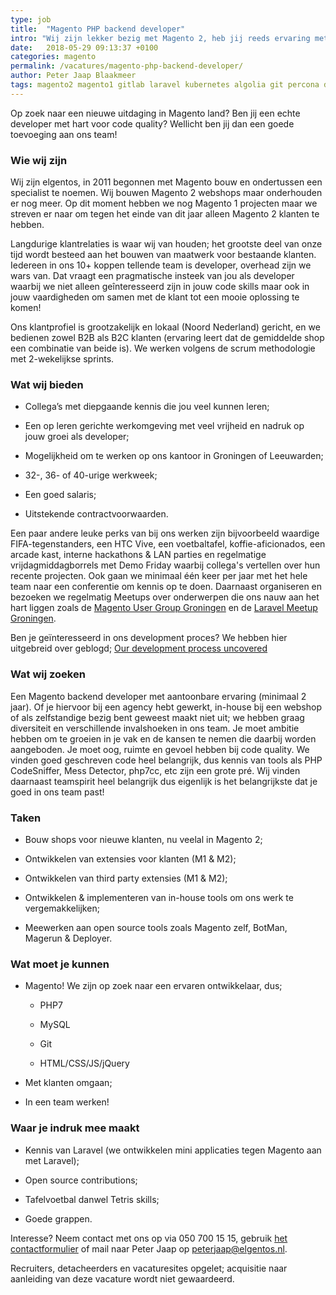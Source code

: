 ```yaml
---
type: job
title:  "Magento PHP backend developer"
intro: "Wij zijn lekker bezig met Magento 2, heb jij reeds ervaring met Magento, kom op dan!"
date:   2018-05-29 09:13:37 +0100
categories: magento
permalink: /vacatures/magento-php-backend-developer/
author: Peter Jaap Blaakmeer
tags: magento2 magento1 gitlab laravel kubernetes algolia git percona docker
---
```


Op zoek naar een nieuwe uitdaging in Magento land? Ben jij een echte developer met hart voor code quality? Wellicht ben jij dan een goede toevoeging aan ons team!

### Wie wij zijn

Wij zijn elgentos, in 2011 begonnen met Magento bouw en ondertussen een specialist te noemen. Wij bouwen Magento 2 webshops maar onderhouden er nog meer. Op dit moment hebben we nog Magento 1 projecten maar we streven er naar om tegen het einde van dit jaar alleen Magento 2 klanten te hebben.

Langdurige klantrelaties is waar wij van houden; het grootste deel van onze tijd wordt besteed aan het bouwen van maatwerk voor bestaande klanten. Iedereen in ons 10+ koppen tellende team is developer, overhead zijn we wars van. Dat vraagt een pragmatische insteek van jou als developer waarbij we niet alleen geînteresseerd zijn in jouw code skills maar ook in jouw vaardigheden om samen met de klant tot een mooie oplossing te komen!

Ons klantprofiel is grootzakelijk en lokaal (Noord Nederland) gericht, en we bedienen zowel B2B als B2C klanten (ervaring leert dat de gemiddelde shop een combinatie van beide is).  We werken volgens de scrum methodologie met 2-wekelijkse sprints.

### Wat wij bieden

* Collega’s met diepgaande kennis die jou veel kunnen leren;

* Een op leren gerichte werkomgeving met veel vrijheid en nadruk op jouw groei als developer;

* Mogelijkheid om te werken op ons kantoor in Groningen of Leeuwarden;

* 32-, 36- of 40-urige werkweek;

* Een goed salaris;

* Uitstekende contractvoorwaarden.

Een paar andere leuke perks van bij ons werken zijn bijvoorbeeld waardige FIFA-tegenstanders, een HTC Vive, een voetbaltafel, koffie-aficionados, een arcade kast, interne hackathons & LAN parties en regelmatige vrijdagmiddagborrels met Demo Friday waarbij collega's vertellen over hun recente projecten. Ook gaan we minimaal één keer per jaar met het hele team naar een conferentie om kennis op te doen. Daarnaast organiseren en bezoeken we regelmatig Meetups over onderwerpen die ons nauw aan het hart liggen zoals de [Magento User Group Groningen](https://www.meetup.com/Magento-User-Group-Groningen/) en de [Laravel Meetup Groningen](https://www.meetup.com/Laravel-Meetup-Groningen/).

Ben je geïnteresseerd in ons development proces? We hebben hier uitgebreid over geblogd; [Our development process uncovered](/blog/our-development-process-uncovered/)

### Wat wij zoeken

Een Magento backend developer met aantoonbare ervaring (minimaal 2 jaar). Of je hiervoor bij een agency hebt gewerkt, in-house bij een webshop of als zelfstandige bezig bent geweest maakt niet uit; we hebben graag diversiteit en verschillende invalshoeken in ons team. Je moet ambitie hebben om te groeien in je vak en de kansen te nemen die daarbij worden aangeboden. Je moet oog, ruimte en gevoel hebben bij code quality. We vinden goed geschreven code heel belangrijk, dus kennis van tools als PHP CodeSniffer, Mess Detector, php7cc, etc zijn een grote pré. Wij vinden daarnaast teamspirit heel belangrijk dus eigenlijk is het belangrijkste dat je goed in ons team past!

### Taken

* Bouw shops voor nieuwe klanten, nu veelal in Magento 2;

* Ontwikkelen van extensies voor klanten (M1 & M2);

* Ontwikkelen van third party extensies (M1 & M2);

* Ontwikkelen & implementeren van in-house tools om ons werk te vergemakkelijken;

* Meewerken aan open source tools zoals Magento zelf, BotMan, Magerun & Deployer.

### Wat moet je kunnen

* Magento! We zijn op zoek naar een ervaren ontwikkelaar, dus;

    * PHP7

    * MySQL

    * Git

    * HTML/CSS/JS/jQuery

* Met klanten omgaan;

* In een team werken!

### Waar je indruk mee maakt

* Kennis van Laravel (we ontwikkelen mini applicaties tegen Magento aan met Laravel);

* Open source contributions;

* Tafelvoetbal danwel Tetris skills;

* Goede grappen.

Interesse? Neem contact met ons op via 050 700 15 15, gebruik [het contactformulier](#contact "contact") of mail naar Peter Jaap op [peterjaap@elgentos.nl](mailto:peterjaap@elgentos.nl).

Recruiters, detacheerders en vacaturesites opgelet; acquisitie naar aanleiding van deze vacature wordt niet gewaardeerd.
